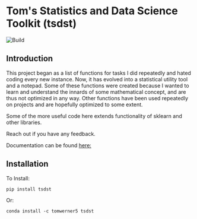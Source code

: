 # Tom's Statistics and Data Science Toolkit (tsdst)

![Build](https://github.com/tomwerner5/tsdst/workflows/Upload%20Python%20Package/badge.svg)

## Introduction

This project began as a list of functions for tasks I did repeatedly and hated coding every new instance. Now, it has evolved into a statistical utility tool and a notepad. Some of these functions were created because I wanted to learn and understand the innards of some mathematical concept, and are thus not optimized in any way. Other functions have been used repeatedly on projects and are hopefully optimized to some extent.

Some of the more useful code here extends functionality of sklearn and other libraries.

Reach out if you have any feedback.

Documentation can be found [here:](https://tomwerner5.github.io/tsdst/Descriptions.html)

## Installation

To Install:

```{python}
pip install tsdst
```

Or:

```{python}
conda install -c tomwerner5 tsdst
```
